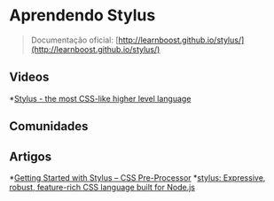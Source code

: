 # Aprendendo Stylus

> Documentação oficial: [http://learnboost.github.io/stylus/](http://learnboost.github.io/stylus/)

## Videos
*[Stylus - the most CSS-like higher level language](http://vimeo.com/33462524)
## Comunidades

## Artigos
*[Getting Started with Stylus – CSS Pre-Processor](http://bootstrap.pk/tutorials/getting-started-with-stylus-css-pre-processor/)
*[stylus: Expressive, robust, feature-rich CSS language built for Node.js](http://thechangelog.com/stylus-expressive-robust-feature-rich-css-language/)
